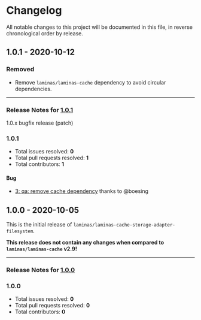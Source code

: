 # Changelog

All notable changes to this project will be documented in this file, in reverse chronological order by release.

## 1.0.1 - 2020-10-12

### Removed

- Remove `laminas/laminas-cache` dependency to avoid circular dependencies.


-----

### Release Notes for [1.0.1](https://github.com/laminas/laminas-cache-storage-adapter-filesystem/milestone/2)

1.0.x bugfix release (patch)

### 1.0.1

- Total issues resolved: **0**
- Total pull requests resolved: **1**
- Total contributors: **1**

#### Bug

 - [3: qa: remove cache dependency](https://github.com/laminas/laminas-cache-storage-adapter-filesystem/pull/3) thanks to @boesing

## 1.0.0 - 2020-10-05

This is the initial release of `laminas/laminas-cache-storage-adapter-filesystem`.

 **This release does not contain any changes when compared to `laminas/laminas-cache` v2.9!** 



-----

### Release Notes for [1.0.0](https://github.com/laminas/laminas-cache-storage-adapter-filesystem/milestone/1)



### 1.0.0

- Total issues resolved: **0**
- Total pull requests resolved: **0**
- Total contributors: **0**

